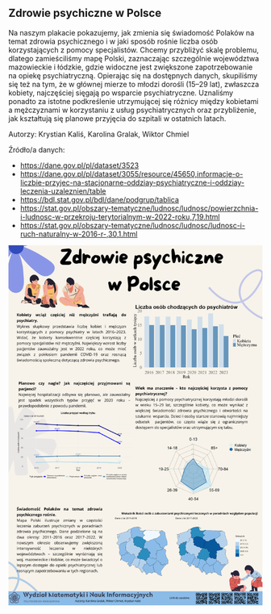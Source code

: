 ## Zdrowie psychiczne w Polsce

Na naszym plakacie pokazujemy, jak zmienia się świadomość Polaków na temat zdrowia psychicznego i w jaki sposób rośnie liczba osób korzystających z pomocy specjalistów.
Chcemy przybliżyć skalę problemu, dlatego zamieściliśmy mapę Polski, zaznaczając szczególnie województwa mazowieckie i łódzkie, gdzie widoczne jest zwiększone zapotrzebowanie na opiekę psychiatryczną.
Opierając się na dostępnych danych, skupiliśmy się też na tym, że w głównej mierze to młodzi dorośli (15–29 lat), zwłaszcza kobiety, najczęściej sięgają po wsparcie psychiatryczne.
Uznaliśmy ponadto za istotne podkreślenie utrzymującej się różnicy między kobietami a mężczyznami w korzystaniu z usług psychiatrycznych oraz przybliżenie,
jak kształtują się planowe przyjęcia do szpitali w ostatnich latach.

Autorzy: Krystian Kaliś, Karolina Gralak, Wiktor Chmiel

Źródło/a danych:
- https://dane.gov.pl/pl/dataset/3523
- https://dane.gov.pl/pl/dataset/3055/resource/45650,informacje-o-liczbie-przyjec-na-stacjonarne-oddziay-psychiatryczne-i-oddziay-leczenia-uzaleznien/table
- https://bdl.stat.gov.pl/bdl/dane/podgrup/tablica
- https://stat.gov.pl/obszary-tematyczne/ludnosc/ludnosc/powierzchnia-i-ludnosc-w-przekroju-terytorialnym-w-2022-roku,7,19.html
- https://stat.gov.pl/obszary-tematyczne/ludnosc/ludnosc/ludnosc-i-ruch-naturalny-w-2016-r-,30,1.html


<img src="Kody/Kaliś_Gralak_Chmiel.pdf" align="center" width="600"/>

